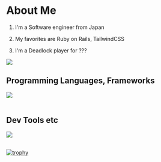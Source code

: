 # About Me

1. I'm a Software engineer from Japan

2. My favorites are Ruby on Rails, TailwindCSS

3. I'm a Deadlock player for ???

![](https://github-readme-stats-blond-one-37.vercel.app/api/top-langs/?username=manato-takahashi&hide=shaderlab,hlsl&count-private=true&show_icons=true&locale=en&layout=compact&theme=onedark)

## Programming Languages, Frameworks

<img src="https://skillicons.dev/icons?i=c,cs,cpp,java,matlab,processing,html,css,js,ts,ruby,rails,py,react,tailwindcss" /> <br /><br />

## Dev Tools etc

<img src="https://skillicons.dev/icons?i=unity,unreal,discord,git,github,vscode,powershell,anaconda,gmail,md,notion,docker" /> <br /><br />

[![trophy](https://github-profile-trophy.vercel.app/?username=manato-takahashi&theme=onedark)](https://github.com/ryo-ma/github-profile-trophy)
